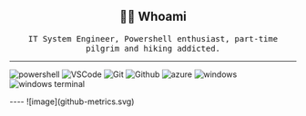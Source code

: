 <h2 align="center"> 👨‍💻 Whoami</h2>
<p align="center">
  <samp>IT System Engineer, Powershell enthusiast, part-time pilgrim and hiking addicted.
  </samp>
</p>

----
<p align="center">

![powershell](https://img.shields.io/static/v1?logo=powershell&label=&message=Powershell&color=blue&logoColor=white&style=flat-square)
![VSCode](https://img.shields.io/static/v1?logo=visualstudiocode&label=&message=VS%20Code&color=blue&style=flat-square)
![Git](https://img.shields.io/static/v1?logo=git&label=&message=Git&color=orange&logoColor=white&style=flat-square)
![Github](https://img.shields.io/static/v1?logo=github&label=&message=Github&color=black&logoColor=white&style=flat-square)
![azure](https://img.shields.io/static/v1?logo=microsoftazure&label=&message=MSAzure&color=blue&logoColor=white&style=flat-square)
![windows](https://img.shields.io/static/v1?logo=windows&label=&message=Windows&color=blue&logoColor=white&style=flat-square)
![windows terminal](https://img.shields.io/static/v1?logo=windowsterminal&label=&message=Terminal&color=black&logoColor=white&style=flat-square)

</p>
----
![image](github-metrics.svg)
